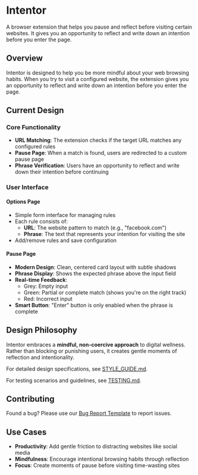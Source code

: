 # Intentor

A browser extension that helps you pause and reflect before visiting certain websites. It gives you an opportunity to reflect and write down an intention before you enter the page.

## Overview

Intentor is designed to help you be more mindful about your web browsing habits. When you try to visit a configured website, the extension gives you an opportunity to reflect and write down an intention before you enter the page.

## Current Design

### Core Functionality

- **URL Matching**: The extension checks if the target URL matches any configured rules
- **Pause Page**: When a match is found, users are redirected to a custom pause page
- **Phrase Verification**: Users have an opportunity to reflect and write down their intention before continuing

### User Interface

#### Options Page

- Simple form interface for managing rules
- Each rule consists of:
  - **URL**: The website pattern to match (e.g., "facebook.com")
  - **Phrase**: The text that represents your intention for visiting the site
- Add/remove rules and save configuration

#### Pause Page

- **Modern Design**: Clean, centered card layout with subtle shadows
- **Phrase Display**: Shows the expected phrase above the input field
- **Real-time Feedback**:
  - Grey: Empty input
  - Green: Partial or complete match (shows you're on the right track)
  - Red: Incorrect input
- **Smart Button**: "Enter" button is only enabled when the phrase is complete

## Design Philosophy

Intentor embraces a **mindful, non-coercive approach** to digital wellness. Rather than blocking or punishing users, it creates gentle moments of reflection and intentionality.

For detailed design specifications, see [STYLE_GUIDE.md](./STYLE_GUIDE.md).

For testing scenarios and guidelines, see [TESTING.md](./TESTING.md).

## Contributing

Found a bug? Please use our [Bug Report Template](./BUG_REPORT_TEMPLATE.md) to report issues.

## Use Cases

- **Productivity**: Add gentle friction to distracting websites like social media
- **Mindfulness**: Encourage intentional browsing habits through reflection
- **Focus**: Create moments of pause before visiting time-wasting sites
